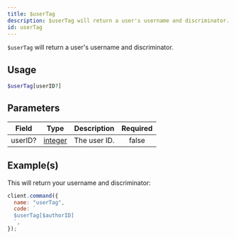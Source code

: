 ```yaml
---
title: $userTag
description: $userTag will return a user's username and discriminator.
id: userTag
---
```


`$userTag` will return a user's username and discriminator.

## Usage

```php
$userTag[userID?]
```

## Parameters

| Field   | Type                                                                                                | Description  | Required |
| ------- | --------------------------------------------------------------------------------------------------- | ------------ | :------: |
| userID? | [integer](https://developer.mozilla.org/en-US/docs/Web/JavaScript/Reference/Global_Objects/Integer) | The user ID. |  false   |

## Example(s)

This will return your username and discriminator:

```javascript
client.command({
  name: "userTag",
  code: `
  $userTag[$authorID]
  `,
});
```
